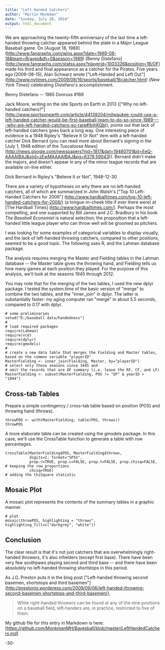 ```yaml
---
title: "Left Handed Catchers"
author: "Martin Monkman"
date: "Sunday, July 20, 2014"
output: html_document
---
```


We are approaching the twenty-fifth anniversary of the last time a left-handed throwing catcher appeared behind the plate in a Major League Baseball game. On [August 18, 1989] (http://www.fangraphs.com/wins.aspx?date=1989-08-18&team=Braves&dh=0&season=1989) [Benny Distefano] (http://www.fangraphs.com/statss.aspx?playerid=1003326&position=1B/OF) made his third and final appearance as a catcher for the Pirates. Five years ago (2009-08-15), Alan Schwarz wrote ["Left-Handed and Left Out"] (http://www.nytimes.com/2009/08/16/sports/baseball/16catcher.html) (*New York Times*) celebrating Distefano's accomplishment. 

 
Benny Distefano -- 1985 Donruss #166



Jack Moore, writing on the site Sports on Earth in 2013 (["Why no left-handed catchers?"] (http://www.sportsonearth.com/article/44139204/milwaukee-could-use-a-left-handed-catcher-would-be-first-baseball-team-to-do-so-since-1989----why-are-left-handed-catchers-so-rare#!bjhKQb)), points out that lack of left-handed catchers goes back a long way. One interesting piece of evidence is a 1948 Ripley's "Believe It Or Not" item with a left-handed catcher Dick Bernard (you can read more about Bernard's signing in the [July 1, 1948 edition of the *Tuscaloosa News*] (http://news.google.com/newspapers?nid=1817&dat=19480701&id=EeQ-AAAAIBAJ&sjid=zEwMAAAAIBAJ&pg=6378,59043)).  Bernard didn't make the majors, and doesn't appear in any of the minor league records that are available on-line either.


Dick Bernard in Ripley's "Believe It or Not", 1948-12-30


There are a variety of hypotheses on why there are no left-handed catchers, all of which are summarized in John Walsh's ["Top 10 Left-Handed Catchers for 2006"] (http://www.hardballtimes.com/top-10-left-handed-catchers-for-2006/) (a tongue-in-cheek title if ever there were) at [The Hardball Times] (http://www.hardballtimes.com/).  Perhaps the most compelling, and one supported by Bill James and J.C. Bradbury in his book *The Baseball Economist* is natural selection; the proposition that a left-handed little league player who can throw well will be groomed as pitchers.

I was looking for some examples of categorical variables to display visually, and the lack of left-handed throwing catchers, compared to other positions, seemed to be a good topic.  The following uses R, and the Lahman database package. 

The analysis requires merging the Master and Fielding tables in the Lahman database -- the Master table gives the throwing hand, and Fielding tells us how many games at each position they played. For the purpose of this analysis, we'll look at the seasons 1945 through 2012.

You may note that for the merging of the two tables, I used the new dplyr package.  I tested the system.time of the basic version of "merge" to combine the two tables, and the "inner_join" in dplyr.  The latter is substantially faster:  my aging computer ran "merge" in about 5.5 seconds, compared to 0.17 with dplyr.



```{r}
# some preliminaries
setwd("D:/baseball data/handedness")
#
# load required packages
require(Lahman)
require(vcd)
require(dplyr)
require(gmodels)
#
# create a new data table that merges the Fielding and Master tables, based on the common variable "playerID"
MasterFielding <- inner_join(Fielding, Master, by="playerID")
# select only those seasons since 1945 and 
# omit the records that are OF summary (i.e. leave the RF, CF, and LF)
MasterFielding <- subset(MasterFielding, POS != "OF" & yearID > "1944")

```
## Cross-tab Tables

Prepare a simple contingency / cross-tab table based on position (POS) and throwing hand (throws).

```{r}
throwPOS <- with(MasterFielding, table(POS, throws))
throwPOS
```

A more elaborate table can be created using the gmodels package. In this case, we'll
use the CrossTable function to generate a table with row percentages.

```{r}
CrossTable(MasterFielding$POS, MasterFielding$throws, 
           digits=2, format="SPSS",
           prop.r=TRUE, prop.c=FALSE, prop.t=FALSE, prop.chisq=FALSE,  # keeping the row proportions
           chisq=TRUE)                                                 # adding the ChiSquare statistic
```

## Mosaic Plot

A mosaic plot represents the contents of the summary tables in a graphic manner.

```{r, fig.width=7, fig.height=6}
# plot
mosaic(throwPOS, highlighting = "throws", highlighting_fill=c("darkgrey", "white"))
```

## Conclusion

The clear result is that it's not just catchers that are overwhelmingly right-handed throwers, it's also infielders (except first base).  There have been very few southpaws playing second and third base -- and there have been absolutely no left-handed throwing shortstops in this period.

As J.G. Preston puts it in the blog post ["Left-handed throwing second basemen, shortstops and third basemen"] (http://prestonjg.wordpress.com/2009/09/06/left-handed-throwing-second-basemen-shortstops-and-third-basemen/),
> While right-handed throwers can be found at any of the nine positions on a baseball field, 
> left-handers are, in practice, restricted to five of them.


My github file for this entry in Markdown is here:
[https://github.com/MonkmanMH/Bayesball/blob/master/LeftHandedCatchers.md]

-30-

